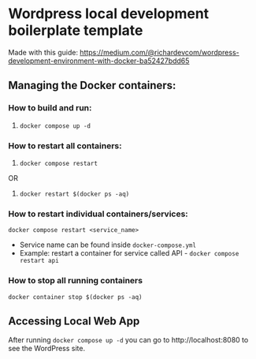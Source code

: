# Wordpress local development boilerplate template

Made with this guide: https://medium.com/@richardevcom/wordpress-development-environment-with-docker-ba52427bdd65

## Managing the Docker containers:
### How to build and run:
1. `docker compose up -d`

### How to restart all containers:
1. `docker compose restart`

OR
1. `docker restart $(docker ps -aq)`

### How to restart individual containers/services:
`docker compose restart <service_name>`
* Service name can be found inside `docker-compose.yml`
* Example: restart a container for service called API - `docker compose restart api`

### How to stop all running containers
`docker container stop $(docker ps -aq)`

## Accessing Local Web App
After running `docker compose up -d` you can go to http://localhost:8080 to see the WordPress site.
